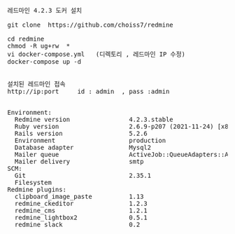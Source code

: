 <pre>

레드마인 4.2.3 도커 설치

git clone  https://github.com/choiss7/redmine

cd redmine
chmod -R ug+rw  * 
vi docker-compose.yml   (디렉토리 , 레드마인 IP 수정)
docker-compose up -d 

  
설치된 레드마인 접속 
http://ip:port     id : admin  , pass :admin 


Environment:
  Redmine version                4.2.3.stable
  Ruby version                   2.6.9-p207 (2021-11-24) [x86_64-linux]
  Rails version                  5.2.6
  Environment                    production
  Database adapter               Mysql2
  Mailer queue                   ActiveJob::QueueAdapters::AsyncAdapter
  Mailer delivery                smtp
SCM:
  Git                            2.35.1
  Filesystem                     
Redmine plugins:
  clipboard_image_paste          1.13
  redmine_ckeditor               1.2.3
  redmine_cms                    1.2.1
  redmine_lightbox2              0.5.1
  redmine_slack                  0.2  
</pre>
